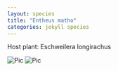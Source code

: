 ```yaml
---
layout: species
title: "Entheus matho"
categories: jekyll species
---
```


Host plant: Eschweilera longirachus


![Pic](/caterpillars/docs/assests/cats/HES9/1.jpg)
![Pic](/caterpillars/docs/assests/cats/HES9/2.jpg)
